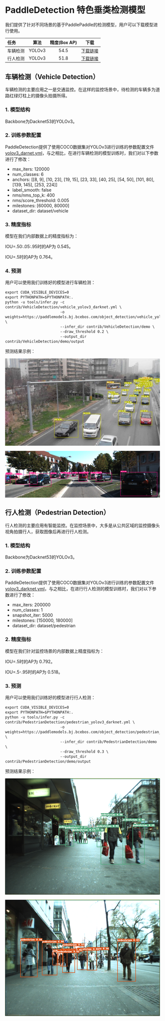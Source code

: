 # PaddleDetection 特色垂类检测模型

我们提供了针对不同场景的基于PaddlePaddle的检测模型，用户可以下载模型进行使用。

| 任务                 | 算法 | 精度(Box AP) | 下载                                                                                |
|:---------------------|:---------:|:------:| :---------------------------------------------------------------------------------: |
| 车辆检测    |  YOLOv3  |  54.5  | [下载链接](https://paddlemodels.bj.bcebos.com/object_detection/vehicle_yolov3_darknet.tar) |
| 行人检测 |  YOLOv3  |  51.8  | [下载链接](https://paddlemodels.bj.bcebos.com/object_detection/pedestrian_yolov3_darknet.tar) |


## 车辆检测（Vehicle Detection）

车辆检测的主要应用之一是交通监控。在这样的监控场景中，待检测的车辆多为道路红绿灯柱上的摄像头拍摄所得。

### 1. 模型结构

Backbone为Dacknet53的YOLOv3。

### 2. 训练参数配置

PaddleDetection提供了使用COCO数据集对YOLOv3进行训练的参数配置文件[yolov3_darnet.yml](https://github.com/PaddlePaddle/PaddleDetection/blob/master/configs/yolov3_darknet.yml)，与之相比，在进行车辆检测的模型训练时，我们对以下参数进行了修改：

* max_iters: 120000
* num_classes: 6
* anchors: [[8, 9], [10, 23], [19, 15], [23, 33], [40, 25], [54, 50], [101, 80], [139, 145], [253, 224]]
* label_smooth: false
* nms/nms_top_k: 400
* nms/score_threshold: 0.005
* milestones: [60000, 80000]
* dataset_dir: dataset/vehicle

### 3. 精度指标

模型在我们内部数据上的精度指标为：

IOU=.50:.05:.95时的AP为 0.545。

IOU=.5时的AP为 0.764。

### 4. 预测

用户可以使用我们训练好的模型进行车辆检测：

```
export CUDA_VISIBLE_DEVICES=0
export PYTHONPATH=$PYTHONPATH:.
python -u tools/infer.py -c contrib/VehicleDetection/vehicle_yolov3_darknet.yml \
                         -o weights=https://paddlemodels.bj.bcebos.com/object_detection/vehicle_yolov3_darknet.tar \
                         --infer_dir contrib/VehicleDetection/demo \
                         --draw_threshold 0.2 \
                         --output_dir contrib/VehicleDetection/demo/output

```

预测结果示例：

![](VehicleDetection/demo/output/001.jpeg)

![](VehicleDetection/demo/output/005.png)

## 行人检测（Pedestrian Detection）

行人检测的主要应用有智能监控。在监控场景中，大多是从公共区域的监控摄像头视角拍摄行人，获取图像后再进行行人检测。

### 1. 模型结构

Backbone为Dacknet53的YOLOv3。


### 2. 训练参数配置

PaddleDetection提供了使用COCO数据集对YOLOv3进行训练的参数配置文件[yolov3_darknet.yml](https://github.com/PaddlePaddle/PaddleDetection/blob/master/configs/yolov3_darknet.yml)，与之相比，在进行行人检测的模型训练时，我们对以下参数进行了修改：

* max_iters: 200000
* num_classes: 1
* snapshot_iter: 5000
* milestones: [150000, 180000]
* dataset_dir: dataset/pedestrian

### 2. 精度指标

模型在我们针对监控场景的内部数据上精度指标为：

IOU=.5时的AP为 0.792。

IOU=.5-.95时的AP为 0.518。

### 3. 预测

用户可以使用我们训练好的模型进行行人检测：

```
export CUDA_VISIBLE_DEVICES=0
export PYTHONPATH=$PYTHONPATH:.
python -u tools/infer.py -c contrib/PedestrianDetection/pedestrian_yolov3_darknet.yml \
                         -o weights=https://paddlemodels.bj.bcebos.com/object_detection/pedestrian_yolov3_darknet.tar \
                         --infer_dir contrib/PedestrianDetection/demo \
                         --draw_threshold 0.3 \
                         --output_dir contrib/PedestrianDetection/demo/output
```

预测结果示例：

![](PedestrianDetection/demo/output/001.png)

![](PedestrianDetection/demo/output/004.png)
